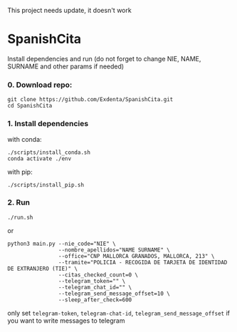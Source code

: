 This project needs update, it doesn't work




# SpanishCita

Install dependencies and run
(do not forget to change NIE, NAME, SURNAME and other params if needed)

### 0. Download repo:
```(bash)
git clone https://github.com/Exdenta/SpanishCita.git
cd SpanishCita
```

### 1. Install dependencies
with conda:
```(bash)
./scripts/install_conda.sh
conda activate ./env
```

 with pip:
```(bash)
./scripts/install_pip.sh
```

### 2. Run
```(bash)
./run.sh
```
or
```(bash)
python3 main.py --nie_code="NIE" \
                --nombre_apellidos="NAME SURNAME" \
                --office="CNP MALLORCA GRANADOS, MALLORCA, 213" \
                --tramite="POLICIA - RECOGIDA DE TARJETA DE IDENTIDAD DE EXTRANJERO (TIE)" \
                --citas_checked_count=0 \
                --telegram_token="" \
                --telegram_chat_id="" \
                --telegram_send_message_offset=10 \
                --sleep_after_check=600
```

only set `telegram-token`, `telegram-chat-id`, `telegram_send_message_offset` if you want to write messages to telegram
